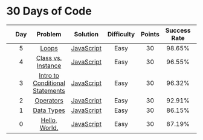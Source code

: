 # 30 Days of Code

|     | Day |                                                  Problem                                                   |                      Solution                      | Difficulty | Points | Success Rate | Note |
| --- | :-: | :--------------------------------------------------------------------------------------------------------: | :------------------------------------------------: | :--------: | :----: | :----------: | :--: |
|     |  5  |                      [Loops](https://www.hackerrank.com/challenges/30-loops/problem)                       |            [JavaScript](Day5-Loops.js)             |    Easy    |   30   |    98.65%    |      |
|     |  4  |          [Class vs. Instance](https://www.hackerrank.com/challenges/30-class-vs-instance/problem)          |       [JavaScript](Day4-ClassVsInstance.js)        |    Easy    |   30   |    96.55%    |      |
|     |  3  | [Intro to Conditional Statements](https://www.hackerrank.com/challenges/30-conditional-statements/problem) | [JavaScript](Day3-IntroToConditionalStatements.js) |    Easy    |   30   |    96.32%    |      |
|     |  2  |                  [Operators](https://www.hackerrank.com/challenges/30-operators/problem)                   |          [JavaScript](Day2-Operators.js)           |    Easy    |   30   |    92.91%    |      |
|     |  1  |                 [Data Types](https://www.hackerrank.com/challenges/30-data-types/problem)                  |          [JavaScript](Day1-DataTypes.js)           |    Easy    |   30   |    86.15%    |      |
|     |  0  |               [Hello, World.](https://www.hackerrank.com/challenges/30-hello-world/problem)                |          [JavaScript](Day0-HelloWorld.js)          |    Easy    |   30   |    87.19%    |      |
